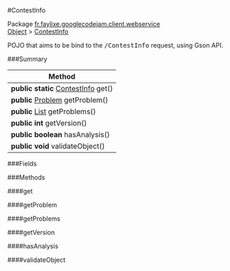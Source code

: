 #ContestInfo

Package [fr.faylixe.googlecodejam.client.webservice](https://github.com/Faylixe/googlecodejam-client/blob/master/fr/faylixe/googlecodejam/client/webservice)<br>
[Object]() > [ContestInfo]()

<p>POJO that aims to be bind to the <tt>/ContestInfo</tt>
 request, using Gson API.</p>

###Summary


| Method |
| --- |
| **public static** [ContestInfo]() get() |
| **public** [Problem]() getProblem() |
| **public** [List]() getProblems() |
| **public** **int** getVersion() |
| **public** **boolean** hasAnalysis() |
| **public** **void** validateObject() |

###Fields


###Methods

####get


####getProblem


####getProblems


####getVersion


####hasAnalysis


####validateObject


